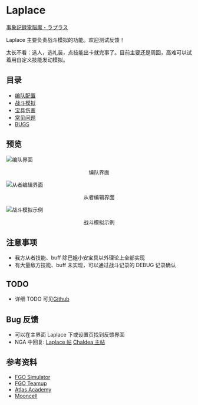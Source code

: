 # Laplace

<a href="#">事象記録電脳魔・ラプラス</a>

Laplace 主要负责战斗模拟的功能。欢迎测试反馈！

太长不看：选人，选礼装，点技能出卡就完事了。目前主要还是周回，高难可以试着用自定义技能发动模拟。

## 目录

- [编队配置](./team.md)
- [战斗模拟](./battle.md)
- [宝具伤害](./np_damage_ranking.md)
- [常见问题](./faq.md)
- [BUGS](./bugs.md)

## 预览

![编队界面](https://data-cn.chaldea.center/public/preview.png)

<figcaption style="text-align:center">编队界面</figcaption>

![从者编辑界面](https://data-cn.chaldea.center/public/servant_edit.png)

<figcaption style="text-align:center">从者编辑界面</figcaption>

![战斗模拟示例](https://data-cn.chaldea.center/public/battle.png)

<figcaption style="text-align:center">战斗模拟示例</figcaption>

## 注意事项

- 我方从者技能、buff 除巴姐小安宝具以外理论上全部实现
- 有大量敌方技能、buff 未实现，可以通过战斗记录的 DEBUG 记录确认

## TODO

- 详细 TODO 可见[Github](https://github.com/chaldea-center/chaldea/blob/main/TODO.md)

## Bug 反馈

- 可以在主界面 Laplace 下或设置页找到反馈界面
- NGA 中回复: [Laplace 帖](https://nga.178.com/read.php?tid=35805016) [Chaldea 主帖](https://nga.178.com/read.php?tid=24926789)

## 参考资料

- [FGO Simulator](https://github.com/SharpnelXu/FGOSimulator)
- [FGO Teamup](https://www.fgo-teamup.com)
- [Atlas Academy](https://apps.atlasacademy.io/fgo-docs/)
- [Mooncell](https://fgo.wiki)
